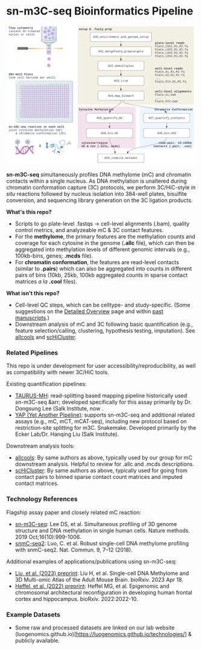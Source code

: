 # sn-m3C-seq Bioinformatics Pipeline



![Overview of sn-m3C-seq pipeline.](./Documentation/snm3C_overview.png)

**sn-m3C-seq** simultaneously profiles DNA methylome (mC) and chromatin contacts within a single nucleus. As DNA methylation is unaltered during chromatin conformation capture (3C) protocols, we perform 3C/HiC-style _in situ_ reactions followed by nucleus isolation into 384-well plates, bisulfite conversion, and sequencing library generation on the 3C ligation products.  

**What's this repo?**

* Scripts to go plate-level .fastqs &rarr; cell-level alignments (.bam), quality control metrics, and analyzeable mC & 3C contact features.
* For the **methylome**, the primary features are the methylation counts and coverage for each cytosine in the genome (**.allc** file), which can then be aggregated into methylation levels of different genomic intervals (e.g., 100kb-bins, genes; **.mcds** file).
* For **chromatin conformation**, the features are read-level contacts (similar to **.pairs**) which can also be aggregated into counts in different pairs of bins (10kb, 25kb, 100kb aggregated counts in sparse contact matrices _a la_ **.cool** files).   

**What isn't this repo?**

* Cell-level QC steps, which can be celltype- and study-specific. (Some suggestions on the [Detailed Overview](./Documentation/detailed_overview.md) page and within [past manuscripts](#technology-references).)
* Downstream analysis of mC and 3C following basic quantification (e.g., feature selection/calling, clustering, hypothesis testing, imputation). See [allcools](https://lhqing.github.io/ALLCools/) and [scHiCluster](https://github.com/zhoujt1994/scHiCluster).

### Related Pipelines

This repo is under development for user accessibility/reproducibility, as well as compatibility with newer 3C/HiC tools.

Existing quantification pipelines:

* [TAURUS-MH](https://github.com/dixonlab/Taurus-MH): read-splitting based mapping pipeline historically used sn-m3C-seq &arr; developed specifically for this assay primarily by Dr. Dongsung Lee (Salk Institute, now .
* [YAP (Yet Another Pipeline)](https://hq-1.gitbook.io/mc/): supports sn-m3C-seq and additional related assays (e.g., mC, mCT, mCAT-seq), including new protocol based on restriction-site splitting for m3C. Snakemake. Developed primarily by the Ecker Lab/Dr. Hanqing Liu (Salk Institute).

Downstream analysis tools:

* [allcools](https://lhqing.github.io/ALLCools): By same authors as above, typically used by our group for mC downstream analysis. Helpful to review for .allc and .mcds descriptions. 
* [scHiCluster](https://github.com/zhoujt1994/scHiCluster): By same authors as above, typically used for going from contact pairs to binned sparse contact count matrices and imputed contact matrices.

### Technology References

Flagship assay paper and closely related mC reaction:
* [sn-m3C-seq](https://pubmed.ncbi.nlm.nih.gov/31501549/): Lee DS, et al. Simultaneous profiling of 3D genome structure and DNA methylation in single human cells. Nature methods. 2019 Oct;16(10):999-1006.
* [snmC-seq2](https://pubmed.ncbi.nlm.nih.gov/30237449/): Luo, C. et al. Robust single-cell DNA methylome profiling with snmC-seq2. Nat. Commun. 9, 7–12 (2018).

Additional examples of applications/publications using sn-m3C-seq:

* [Liu, et al. (2023) preprint](https://www.biorxiv.org/content/10.1101/2023.04.16.536509v1): Liu H, et al. Single-cell DNA Methylome and 3D Multi-omic Atlas of the Adult Mouse Brain. bioRxiv. 2023 Apr 18.
* [Heffel, et al. (2022) preprint](https://www.biorxiv.org/content/10.1101/2022.10.07.511350v1): Heffel MG, et al. Epigenomic and chromosomal architectural reconfiguration in developing human frontal cortex and hippocampus. bioRxiv. 2022:2022-10.

### Example Datasets

* Some raw and processed datasets are linked on our lab website (luogenomics.github.io)[https://luogenomics.github.io/technologies/] & publicly available.

